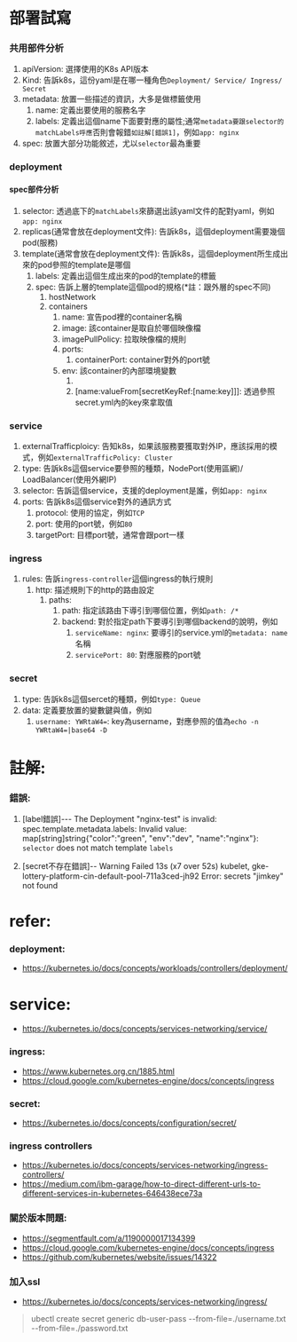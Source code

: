 # 部署試寫
### 共用部件分析
1. apiVersion: 選擇使用的K8s API版本
2. Kind: 告訴k8s，這份yaml是在哪一種角色`Deployment/ Service/ Ingress/ Secret`
3. metadata: 放置一些描述的資訊，大多是做標籤使用
   1. name: 定義出要使用的服務名字
   2. labels: 定義出這個name下面要對應的屬性;通常`metadata要跟selector的matchLabels呼應`否則會報錯`如註解[錯誤1]`，例如`app: nginx`
4. spec: 放置大部分功能敘述，尤以`selector`最為重要


### deployment
#### spec部件分析
1. selector: 透過底下的`matchLabels`來篩選出該yaml文件的配對yaml，例如`app: nginx`
2. replicas(通常會放在deployment文件): 告訴k8s，這個deployment需要幾個pod(服務)
3. template(通常會放在deployment文件): 告訴k8s，這個deployment所生成出來的pod參照的template是哪個
   1. labels: 定義出這個生成出來的pod的template的標籤
   2. spec: 告訴上層的template這個pod的規格(*註：跟外層的spec不同)
      1. hostNetwork
      2. containers
         1. name: 宣告pod裡的container名稱
         2. image: 該container是取自於哪個映像檔
         3. imagePullPolicy: 拉取映像檔的規則
         4. ports:
            1. containerPort: container對外的port號
         5. env: 該container的內部環境變數
            1. [name:value]: 給出一個環境變數對應的值
            2. [name:valueFrom[secretKeyRef:[name:key]]]: 透過參照secret.yml內的key來拿取值


### service
1. externalTrafficploicy: 告知k8s，如果該服務要獲取對外IP，應該採用的模式，例如`externalTrafficPolicy: Cluster`
2. type: 告訴k8s這個service要參照的種類，NodePort(使用區網)/ LoadBalancer(使用外網IP)
3. selector: 告訴這個service，支援的deployment是誰，例如`app: nginx`
4. ports: 告訴k8s這個service對外的通訊方式
   1. protocol: 使用的協定，例如`TCP`
   2. port: 使用的port號，例如`80`
   3. targetPort: 目標port號，通常會跟port一樣


### ingress
1. rules: 告訴`ingress-controller`這個ingress的執行規則
   1. http: 描述規則下的http的路由設定
      1. paths:
         1. path: 指定該路由下導引到哪個位置，例如`path: /*`
         2. backend: 對於指定path下要導引到哪個backend的說明，例如
            1. `serviceName: nginx`: 要導引的service.yml的`metadata: name`名稱
            2. `servicePort: 80`: 對應服務的port號


### secret
1. type: 告訴k8s這個sercet的種類，例如`type: Queue`
2. data: 定義要放置的變數鍵與值，例如
   1. `username: YWRtaW4=`: key為username，對應參照的值為`echo -n YWRtaW4=|base64 -D`


# 註解:
### 錯誤:
1. [label錯誤]---
The Deployment "nginx-test" is invalid: spec.template.metadata.labels: Invalid value: map[string]string{"color":"green", "env":"dev", "name":"nginx"}: `selector` does not match template `labels`

2. [secret不存在錯誤]--
Warning  Failed          13s (x7 over 52s)  kubelet, gke-lottery-platform-cin-default-pool-711a3ced-jh92  Error: secrets "jimkey" not found
 


# refer:
### deployment:
- https://kubernetes.io/docs/concepts/workloads/controllers/deployment/

# service:
- https://kubernetes.io/docs/concepts/services-networking/service/

### ingress:
- https://www.kubernetes.org.cn/1885.html
- https://cloud.google.com/kubernetes-engine/docs/concepts/ingress

### secret:
- https://kubernetes.io/docs/concepts/configuration/secret/

### ingress controllers
- https://kubernetes.io/docs/concepts/services-networking/ingress-controllers/
- https://medium.com/ibm-garage/how-to-direct-different-urls-to-different-services-in-kubernetes-646438ece73a

### 關於版本問題:
- https://segmentfault.com/a/1190000017134399
- https://cloud.google.com/kubernetes-engine/docs/concepts/ingress
- https://github.com/kubernetes/website/issues/14322


### 加入ssl
- https://kubernetes.io/docs/concepts/services-networking/ingress/
> ubectl create secret generic db-user-pass --from-file=./username.txt --from-file=./password.txt